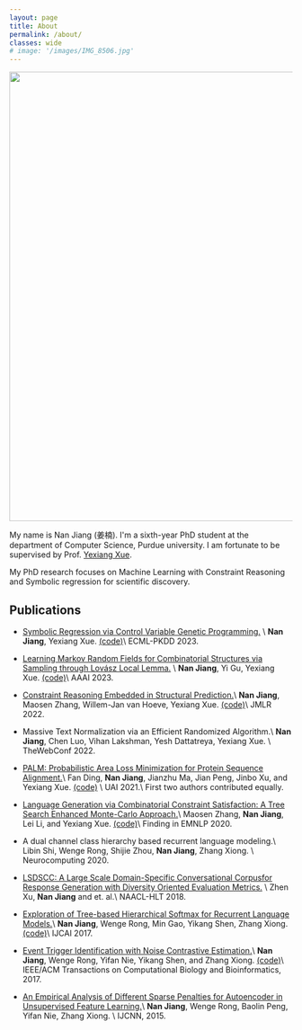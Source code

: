 ```yaml
---
layout: page
title: About
permalink: /about/
classes: wide
# image: '/images/IMG_8506.jpg'
---
```


<!-- ![image](/images/IMG_8506.jpg) -->

<img  height="800" src="/images/IMG_8506.jpg">

My name is Nan Jiang (姜楠). I'm a sixth-year PhD student at the department of Computer Science, Purdue university. 
I am fortunate to be supervised by Prof. [Yexiang Xue](https://www.cs.purdue.edu/homes/yexiang/). 

My PhD research focuses on Machine Learning with Constraint Reasoning and Symbolic regression for scientific discovery. 


## Publications

- [Symbolic Regression via Control Variable Genetic Programming.](https://arxiv.org/abs/2306.08057) \\
**Nan Jiang**,  Yexiang Xue. [(code)](https://github.com/jiangnanhugo/cvgp)\\
ECML-PKDD 2023.

- [Learning Markov Random Fields for Combinatorial Structures via Sampling through Lovász Local Lemma.](https://ojs.aaai.org/index.php/AAAI/article/view/25516/25288) \\
**Nan Jiang**, Yi Gu, Yexiang Xue. [(code)](https://github.com/jiangnanhugo/nelson-cd)\\
AAAI 2023. 


- [Constraint Reasoning Embedded in Structural Prediction.](https://www.jmlr.org/papers/volume23/21-1484/21-1484.pdf)\\
**Nan Jiang**, Maosen Zhang, Willem-Jan van Hoeve, Yexiang Xue. [(code)](https://jiangnanhugo.github.io/CORE-SP/)\\
JMLR 2022.

- Massive Text Normalization via an Efficient Randomized Algorithm.\\
**Nan Jiang**, Chen Luo, Vihan Lakshman, Yesh Dattatreya, Yexiang Xue. \\
TheWebConf 2022.

- [PALM: Probabilistic Area Loss Minimization for Protein Sequence Alignment.](https://proceedings.mlr.press/v161/ding21c/ding21c.pdf)\\
Fan Ding, **Nan Jiang**, Jianzhu Ma, Jian Peng, Jinbo Xu, and Yexiang Xue.  [(code)](https://github.com/jiangnanhugo/PALM) \\
UAI 2021.\\
First two authors contributed equally.

- [Language Generation via Combinatorial Constraint Satisfaction: A Tree Search Enhanced Monte-Carlo Approach.](https://aclanthology.org/2020.findings-emnlp.115.pdf)\\
Maosen Zhang, **Nan Jiang**, Lei Li, and Yexiang Xue. [(code)](https://github.com/Milozms/TSMH)\\
Finding in EMNLP 2020.

- A dual channel class hierarchy based recurrent language modeling.\\
Libin Shi, Wenge Rong, Shijie Zhou, **Nan Jiang**, Zhang Xiong.  \\
Neurocomputing 2020.

- [LSDSCC: A Large Scale Domain-Specific Conversational Corpusfor Response Generation with Diversity Oriented Evaluation Metrics.](https://aclanthology.org/N18-1188.pdf) \\
Zhen Xu, **Nan Jiang** and et. al.\\
NAACL-HLT 2018.

- [Exploration of Tree-based Hierarchical Softmax for Recurrent Language Models.](https://www.ijcai.org/proceedings/2017/0271.pdf)\\
**Nan Jiang**, Wenge Rong, Min Gao, Yikang Shen, Zhang Xiong.  [(code)](https://github.com/jiangnanhugo/lmkit)\\
IJCAI 2017.

- [Event Trigger Identification with Noise Contrastive Estimation.](https://ieeexplore.ieee.org/stamp/stamp.jsp?arnumber=7936538)\\
**Nan Jiang**, Wenge Rong, Yifan Nie, Yikang Shen, and Zhang Xiong.  [(code)](https://github.com/jiangnanHugo/mlee-nce)\\
IEEE/ACM Transactions on Computational Biology and Bioinformatics, 2017.

- [An Empirical Analysis of Different Sparse Penalties for Autoencoder in Unsupervised Feature Learning.](https://ieeexplore.ieee.org/stamp/stamp.jsp?tp=&arnumber=7280568)\\
**Nan Jiang**, Wenge Rong, Baolin Peng, Yifan Nie, Zhang Xiong. \\
IJCNN, 2015.

